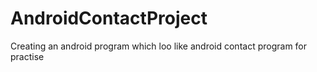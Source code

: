 # AndroidContactProject
Creating an android program which loo like android contact program for practise
